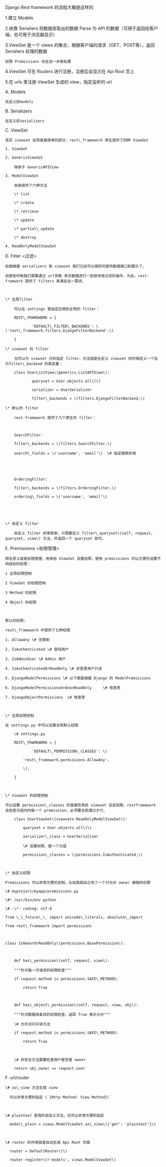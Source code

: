 Django Rest framework 的流程大概是这样的



1.建立 Models

2.依靠 Serialiers 将数据库取出的数据 Parse 为 API 的数据（可用于返回给客户端，也可用于浏览器显示）

3.ViewSet 是一个 views 的集合，根据客户端的请求（GET、POST等），返回 Serialiers 处理的数据

	权限 Premissions 也在这一步做处理

4.ViewSet 可在 Routers 进行注册，注册后会显示在 Api Root 页上

5.在 urls 里注册 ViewSet 生成的 view，指定监听的 url



A. Models

	先定义好models



B. Serializers

	在定义好serializers



C. ViewSet

	其实 viewset 反而是最简单的部分，rest\_framework 原生提供了四种 ViewSet

	1. ViewSet

	2. GenericViewSet

		继承于 GenericAPIView

	3. ModelViewSet

		自身提供了六种方法

		\* list

		\* create

		\* retrieve

		\* update

		\* partial\_update

		\* destroy

	4. ReadOnlyModelViewSet

	

D. Filter &lt;过滤&gt;

	前面根据 serializers 和 viewset 我们已经可以很好的提供数据接口和展示了。

	但是有时候我们需要通过 url参数 来对数据进行一些排序或过滤的操作，为此，rest-framwork 提供了 filters 来满足这一需求。



	\* 全局filter

		可以在 settings 里指定应用到全局的 filter：

		REST\_FRAMEWORK = {

    			'DEFAULT\_FILTER\_BACKENDS': \('rest\_framework.filters.DjangoFilterBackend',\)

		}

	\* viewset 的 filter

		也可以为 viewset 分别指定 filter，方法就是在定义 viewset 的时候定义一个名为filter\_backend 的类变量：

		class UserListView\(generics.ListAPIView\):

    			queryset = User.objects.all\(\)

    			serializer = UserSerializer

    			filter\_backends = \(filters.DjangoFilterBackend,\)

	\* 默认的 filter

		rest-framework 提供了几个原生的 filter：



		SearchFilter:

		filter\_backends = \(filters.SearchFilter,\)

		search\_fields = \('username', 'email'\)  \# 指定搜索的域





		OrderingFilter:

		filter\_backends = \(filters.OrderingFilter,\)

		ordering\_fields = \('username', 'email'\)





	\* 自定义 filter

		自定义 filter 非常简单，只需要定义 filter\_queryset\(self, request, queryset, view\) 方法，并返回一个 queryset 即可。





E. Premissions &lt;权限管理&gt;

	顾名思义就是权限管理，用来给 ViewSet 设置权限，使用 premissions 可以方便的设置不同级别的权限：

	1 全局权限控制

	2 ViewSet 的权限控制

	3 Method 的权限

	4 Object 的权限



	默认的权限:

	rest\_framework 中提供了七种权限

	1. AllowAny \# 无限制

	2. IsAuthenticated \# 登陆用户

	3. IsAdminUser \# Admin 用户

	4. IsAuthenticatedOrReadOnly \# 非登录用户只读

	5. DjangoModelPermissions \# 以下都是根据 Django 的 ModelPremissions

	6. DjangoModelPermissionsOrAnonReadOnly		\# 啥意思

	7. DjangoObjectPermissions	\# 啥意思



	\* 全局权限控制

	在 settings.py 中可以设置全局默认权限

		\# settings.py

		REST\_FRAMEWORK = {

		    	'DEFAULT\_PERMISSION\_CLASSES': \(

			'rest\_framework.permissions.AllowAny',

		    \),

		}



	\* ViewSet 的权限控制

	可以设置 permission\_classes 的类属性来给 viewset 设定权限，restframework 会检查元组内的每一个 premission，必须要全部通过才行。

		class UserViewSet\(viewsets.ReadOnlyModelViewSet\):

		    queryset = User.objects.all\(\)

		    serializer\_class = UserSerializer

		    \# 设置权限，是一个元组

		    permission\_classes = \(permissions.IsAuthenticated,\)



	\* 自定义权限

	Premissions 可以非常方便的定制，比如我就自己写了一个只允许 owner 编辑的权限

	\# myproject/myapp/premissions.py

	\#! /usr/bin/env python

	\# -\*- coding: utf-8

	from \_\_future\_\_ import unicode\_literals, absolute\_import

	from rest\_framework import permissions



	class IsOwnerOrReadOnly\(permissions.BasePermission\):



	    def has\_permission\(self, request, view\):

		"""针对每一次请求的权限检查"""

		if request.method in permissions.SAFE\_METHODS:

		    return True



	    def has\_object\_permission\(self, request, view, obj\):

		"""针对数据库条目的权限检查，返回 True 表示允许"""

		\# 允许访问只读方法

		if request.method in permissions.SAFE\_METHODS:

		    return True



		\# 非安全方法需要检查用户是否是 owner

		return obj.owner == request.user



F. url/router



	\# as\_view 方法生成 view

	  可以非常方便的指定 \`{Http Method: View Method}\`



	\# plaintext 是我的自定义方法，也可以非常方便的指定

	  modal\_plain = views.ModelViewSet.as\_view\({'get': 'plaintext'}\)



	\# router 的作用就是自动生成 Api Root 页面

	  router = DefaultRouter\(\)

	  router.register\(r'models', views.ModelViewSet\)












